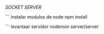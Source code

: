 *SOCKET SERVER*

´´´ instalar modulos de node
npm install

´´´ levantaar servidor
nodemon server/server

